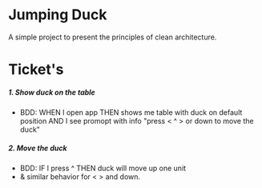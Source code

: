 # Jumping Duck
A simple project to present the principles of clean architecture.

# Ticket's

##### 1. Show duck on the table
* BDD: WHEN I open app THEN shows me table with duck on default position 
AND I see promopt with info "press < ^ > or down to move the duck"

##### 2. Move the duck
* BDD: IF I press ^ THEN duck will move up one unit
* & similar behavior for < > and down.